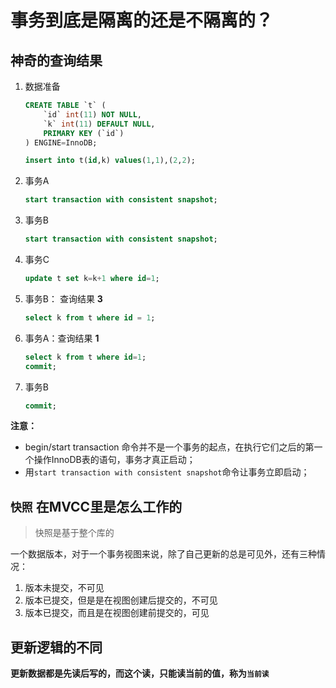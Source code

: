 # 事务到底是隔离的还是不隔离的？

## 神奇的查询结果

1. 数据准备
   
   ```sql
   CREATE TABLE `t` (
       `id` int(11) NOT NULL,
       `k` int(11) DEFAULT NULL,
       PRIMARY KEY (`id`)
   ) ENGINE=InnoDB;

   insert into t(id,k) values(1,1),(2,2);
   ```

2. 事务A
   
   ```sql
   start transaction with consistent snapshot;
   ```

3. 事务B
   
   ```sql
   start transaction with consistent snapshot;
   ```

4. 事务C
   
   ```sql
   update t set k=k+1 where id=1;
   ```

5. 事务B： 查询结果 **3**
   
   ```sql
   select k from t where id = 1;
   ```

6. 事务A：查询结果 **1**

    ```sql
    select k from t where id=1;
    commit;
    ```

7. 事务B
   
   ```sql
   commit;
   ```

**注意：** 
* begin/start transaction 命令并不是一个事务的起点，在执行它们之后的第一个操作InnoDB表的语句，事务才真正启动； 
* 用`start transaction with consistent snapshot`命令让事务立即启动；

## `快照` 在MVCC里是怎么工作的

> 快照是基于整个库的

一个数据版本，对于一个事务视图来说，除了自己更新的总是可见外，还有三种情况：

1. 版本未提交，不可见
2. 版本已提交，但是是在视图创建后提交的，不可见
3. 版本已提交，而且是在视图创建前提交的，可见

## 更新逻辑的不同

**更新数据都是先读后写的，而这个读，只能读当前的值，称为`当前读`**
